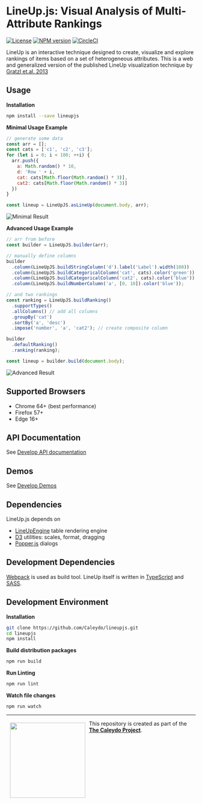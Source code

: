 LineUp.js: Visual Analysis of Multi-Attribute Rankings
======================================================
[![License][bsd-image]][bsd-url] [![NPM version][npm-image]][npm-url] [![CircleCI][ci-image]][ci-url]

LineUp is an interactive technique designed to create, visualize and explore rankings of items based on a set of heterogeneous attributes. 
This is a web and generalized version of the published LineUp visualization technique by [Gratzl et.al. 2013](http://caleydo.org/publications/2013_infovis_lineup/)

Usage
-----

**Installation**

```bash
npm install --save lineupjs
```

**Minimal Usage Example**

```javascript
// generate some data
const arr = [];
const cats = ['c1', 'c2', 'c3'];
for (let i = 0; i < 100; ++i) {
  arr.push({
    a: Math.random() * 10,
    d: 'Row ' + i,
    cat: cats[Math.floor(Math.random() * 3)],
    cat2: cats[Math.floor(Math.random() * 3)]
  })
}
```
```javascript
const lineup = LineUpJS.asLineUp(document.body, arr);
```

![Minimal Result](https://user-images.githubusercontent.com/4129778/34654173-32180ff8-f3f8-11e7-8469-229fa34a65dc.png)


**Advanced Usage Example**

```javascript
// arr from before
const builder = LineUpJS.builder(arr);

// manually define columns
builder
  .column(LineUpJS.buildStringColumn('d').label('Label').width(100))
  .column(LineUpJS.buildCategoricalColumn('cat', cats).color('green'))
  .column(LineUpJS.buildCategoricalColumn('cat2', cats).color('blue'))
  .column(LineUpJS.buildNumberColumn('a', [0, 10]).color('blue'));

// and two rankings
const ranking = LineUpJS.buildRanking()
  .supportTypes()
  .allColumns() // add all columns
  .groupBy('cat')
  .sortBy('a', 'desc')
  .impose('number', 'a', 'cat2'); // create composite column

builder
  .defaultRanking()
  .ranking(ranking);

const lineup = builder.build(document.body);
```

![Advanced Result](https://user-images.githubusercontent.com/4129778/34654174-3235f784-f3f8-11e7-9361-44f5fa068bb9.png)


Supported Browsers
------------------

 * Chrome 64+ (best performance)
 * Firefox 57+
 * Edge 16+
 

API Documentation
-----------------

See [Develop API documentation](https://sgratzl.github.io/lineupjs_docs/cleanup/docs)

Demos
-----

See [Develop Demos](https://sgratzl.github.io/lineupjs_docs/cleanup)


Dependencies
------------

LineUp.js depends on 
 * [LineUpEngine](https://github.com/sgratzl/lineupengine) table rendering engine
 * [D3](http://d3js.org) utilities: scales, format, dragging
 * [Popper.js](https://popper.js.org) dialogs


Development Dependencies
------------------------

[Webpack](https://webpack.github.io) is used as build tool. LineUp itself is written in [TypeScript](https://www.typescriptlang.org) and [SASS](https://sass-lang.com). 


Development Environment
-----------------------

**Installation**

```bash
git clone https://github.com/Caleydo/lineupjs.git
cd lineupjs
npm install
```

**Build distribution packages**

```bash
npm run build
```

**Run Linting**

```bash
npm run lint
```


**Watch file changes**

```bash
npm run watch
```


***

<a href="https://caleydo.org"><img src="http://caleydo.org/assets/images/logos/caleydo.svg" align="left" width="200px" hspace="10" vspace="6"></a>
This repository is created as part of the **[The Caleydo Project](http://caleydo.org/)**.

[npm-image]: https://badge.fury.io/js/lineupjs.svg
[npm-url]: https://npmjs.org/package/lineupjs
[bsd-image]: https://img.shields.io/badge/License-BSD%203--Clause-blue.svg
[bsd-url]: https://opensource.org/licenses/BSD-3-Clause
[ci-image]: https://circleci.com/gh/Caleydo/lineupjs.svg?style=shield
[ci-url]: https://circleci.com/gh/Caleydo/lineupjs


 
